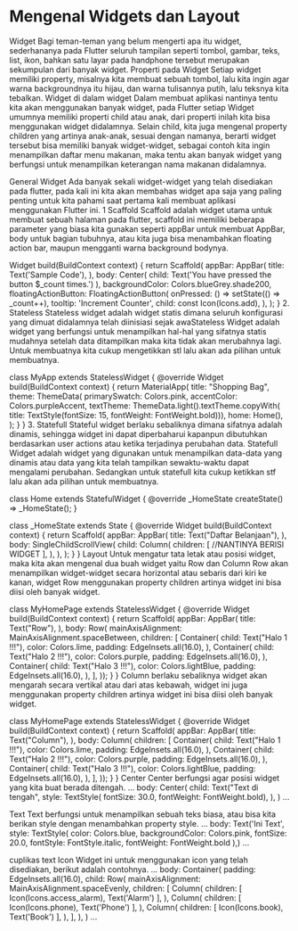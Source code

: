 # Mengenal Widgets dan Layout #
Widget
Bagi teman-teman yang belum mengerti apa itu widget, sederhananya pada Flutter seluruh tampilan seperti tombol, gambar, teks, list, ikon, bahkan satu layar pada handphone tersebut merupakan sekumpulan dari banyak widget.
Properti pada Widget
Setiap widget memiliki property, misalnya kita membuat sebuah tombol, lalu kita ingin agar warna backgroundnya itu hijau, dan warna tulisannya putih, lalu teksnya kita tebalkan.
Widget di dalam widget
Dalam membuat aplikasi nantinya tentu kita akan menggunakan banyak widget, pada Flutter setiap Widget umumnya memiliki properti child atau anak, dari properti inilah kita bisa menggunakan widget didalamnya.
Selain child, kita juga mengenal property children yang artinya anak-anak, sesuai dengan namanya, berarti widget tersebut bisa memiliki banyak widget-widget, sebagai contoh kita ingin menampilkan daftar menu makanan, maka tentu akan banyak widget yang berfungsi untuk menampilkan keterangan nama makanan didalamnya.

General Widget
Ada banyak sekali widget-widget yang telah disediakan pada flutter, pada kali ini kita akan membahas widget apa saja yang paling penting untuk kita pahami saat pertama kali membuat aplikasi menggunakan Flutter ini.
1  Scaffold
Scaffold adalah widget utama untuk membuat sebuah halaman pada flutter, scaffold ini memiliki beberapa parameter yang biasa kita gunakan seperti appBar untuk membuat AppBar, body untuk bagian tubuhnya, atau kita juga bisa menambahkan floating action bar, maupun mengganti warna background bodynya.

Widget build(BuildContext context) {
  return Scaffold(
    appBar: AppBar(
      title: Text('Sample Code'),
    ),
    body: Center(
      child: Text('You have pressed the button $_count times.')
    ),
    backgroundColor: Colors.blueGrey.shade200,
    floatingActionButton: FloatingActionButton(
      onPressed: () => setState(() => _count++),
      tooltip: 'Increment Counter',
      child: const Icon(Icons.add),
    ),
  );
}
2. Stateless
Stateless widget adalah widget statis dimana seluruh konfigurasi yang dimuat didalamnya telah diinisiasi sejak awaStateless Widget adalah widget yang berfungsi untuk menampilkan hal-hal yang sifatnya statis mudahnya setelah data ditampilkan maka kita tidak akan merubahnya lagi.
Untuk membuatnya kita cukup mengetikkan stl lalu akan ada pilihan untuk membuatnya.

class MyApp extends StatelessWidget {
  @override
  Widget build(BuildContext context) {
    return MaterialApp(
      title: "Shopping Bag",
      theme: ThemeData(
          primarySwatch: Colors.pink,
          accentColor: Colors.purpleAccent,
          textTheme: ThemeData.light().textTheme.copyWith(
              title: TextStyle(fontSize: 15, fontWeight: FontWeight.bold))),
      home: Home(),
    );
  }
}
3. Statefull
Stateful widget berlaku sebaliknya dimana sifatnya adalah dinamis, sehingga widget ini dapat diperbaharui kapanpun dibutuhkan berdasarkan user actions atau ketika terjadinya perubahan data.
Statefull Widget adalah widget yang digunakan untuk menampilkan data-data yang dinamis atau data yang kita telah tampilkan sewaktu-waktu dapat mengalami perubahan.
Sedangkan untuk statefull kita cukup ketikkan stf lalu akan ada pilihan untuk membuatnya.

class Home extends StatefulWidget {
  @override
  _HomeState createState() => _HomeState();
}

class _HomeState extends State<Home> {
  @override
  Widget build(BuildContext context) {
    return Scaffold(
      appBar: AppBar(
        title: Text("Daftar Belanjaan"),
      ),
      body: SingleChildScrollView(
        child: Column(
          children: <Widget>[
            //NANTINYA BERISI WIDGET
          ],
        ),
      ),
    );
  }
}
Layout
Untuk mengatur tata letak atau posisi widget, maka kita akan mengenal dua buah widget yaitu Row dan Column
Row akan menampilkan widget-widget secara horizontal atau sebaris dari kiri ke kanan, widget Row menggunakan property children artinya widget ini bisa diisi oleh banyak widget.

 
class MyHomePage extends StatelessWidget {
  @override
  Widget build(BuildContext context) {
    return Scaffold(
        appBar: AppBar(
          title: Text("Row"),
        ),
        body: Row(
          mainAxisAlignment: MainAxisAlignment.spaceBetween,
          children: <Widget>[
            Container(
              child: Text("Halo 1 !!!"),
              color: Colors.lime,
              padding: EdgeInsets.all(16.0),
            ),
            Container(
              child: Text("Halo 2 !!!"),
              color: Colors.purple,
              padding: EdgeInsets.all(16.0),
            ),
            Container(
              child: Text("Halo 3 !!!"),
              color: Colors.lightBlue,
              padding: EdgeInsets.all(16.0),
            ),
          ],
        ));
  }
}
Column berlaku sebaliknya widget akan mengarah secara vertikal atau dari atas kebawah, widget ini juga menggunakan property children artinya widget ini bisa diisi oleh banyak widget.

 
class MyHomePage extends StatelessWidget {
  @override
  Widget build(BuildContext context) {
    return Scaffold(
        appBar: AppBar(
          title: Text("Column"),
        ),
        body: Column(
          children: <Widget>[
            Container(
              child: Text("Halo 1 !!!"),
              color: Colors.lime,
              padding: EdgeInsets.all(16.0),
            ),
            Container(
              child: Text("Halo 2 !!!"),
              color: Colors.purple,
              padding: EdgeInsets.all(16.0),
            ),
            Container(
              child: Text("Halo 3 !!!"),
              color: Colors.lightBlue,
              padding: EdgeInsets.all(16.0),
            ),
          ],
        ));
  }
}
Center
Center berfungsi agar posisi widget yang kita buat berada ditengah.
...
    body: Center(
      child: Text("Text di tengah", 
                  style: TextStyle(
                            fontSize: 30.0, 
                            fontWeight: FontWeight.bold),
                            ),
        )
...

 
Text
Text berfungsi untuk menampilkan sebuah teks biasa, atau bisa kita berikan style dengan menambahkan property style.
...
body: Text('Ini Text', style: TextStyle(
                                  color: Colors.blue,
                                  backgroundColor: Colors.pink,
                                  fontSize: 20.0,
                                  fontStyle: FontStyle.italic,
                                  fontWeight: FontWeight.bold
                                  ),)
...

 
cuplikas text
Icon
Widget ini untuk menggunakan icon yang telah disediakan, berikut adalah contohnya.
...
body: Container(
          padding: EdgeInsets.all(16.0),
          child: Row(
            mainAxisAlignment: MainAxisAlignment.spaceEvenly,
            children: <Widget>[
              Column(
                children: <Widget>[
                  Icon(Icons.access_alarm),
                  Text('Alarm')
                ],
              ),
              Column(
                children: <Widget>[
                  Icon(Icons.phone),
                  Text('Phone')
                ],
              ),
              Column(
                children: <Widget>[
                  Icon(Icons.book),
                  Text('Book')
                ],
              ),
            ],
          ),
        )
...
 
